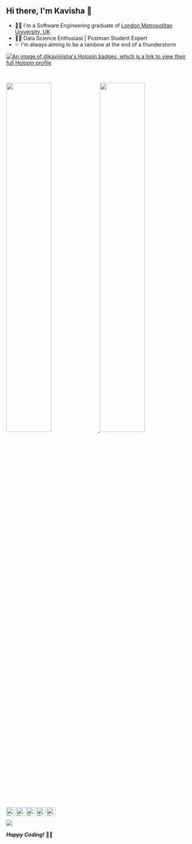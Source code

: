 ## Hi there, I'm Kavisha 👋

- 👩‍🎓 I'm a Software Engineering graduate of [London Metropolitan University, UK](https://www.londonmet.ac.uk/)
- 👩‍💻 Data Science Enthusiast | Postman Student Expert
- ✨ I'm always aiming to be a rainbow at the end of a thunderstorm
  
[![An image of @kaviiiiisha's Holopin badges, which is a link to view their full Holopin profile](https://holopin.me/kaviiiiisha)](https://holopin.io/@kaviiiiisha)
  
<br>
<p>
    <a href="https://abhigyantrips.dev/">
        <img
             width='49%'
            src="https://github-readme-stats.vercel.app/api?username=kavisha-nethmini&show_icons=true&theme=gruvbox&hide_border=true"
        />
        <img
             width='49%'
            src="https://github-readme-streak-stats.herokuapp.com/?user=kavisha-nethmini&theme=gruvbox&hide_border=true"
        />
    </a>
</p>

<!-- - 📝 See my [Curriculum
Vitae](https://drive.google.com/file/d/1PxlxLA6vGXslYmwybcA_dlr4uQhq-tkm/view?usp=sharing)
to get more info.
 -->
<br>
<a href="https://dev.to/kaviiiiisha">
       <img align="left" alt="Kavisha's Dev Community" width="24px" src='https://img.icons8.com/windows/344/dev.png' />
</a>
<a href="https://www.twitter.com/kaviiiiisha/">
       <img align="left" alt="Kavisha's Twitter" width="24px" src='https://img.icons8.com/color/344/twitter--v1.png' />
</a>
<a href="https://www.linkedin.com/in/kaviiiiisha/">
       <img align="left" alt="Kavisha's LinkedIn" width="24px" src='https://img.icons8.com/color/344/linkedin-circled--v1.png' />
</a>
<a href="https://www.facebook.com/kavisha.neths/">
       <img align="left" alt="Kavisha's Facebook" width="24px" src='https://img.icons8.com/fluency/344/facebook-new.png' />
</a>
<a href="https://www.instagram.com/kaviiiiisha/">
       <img align="left" alt="Kavisha's Instagram" width="24px" src='https://img.icons8.com/fluency/344/instagram-new.png' />
</a>
<br>
<br>
<img src="https://komarev.com/ghpvc/?username=kavisha-nethmini&color=green" align="left" />
<br>

***Happy Coding!*** 👩‍💻

